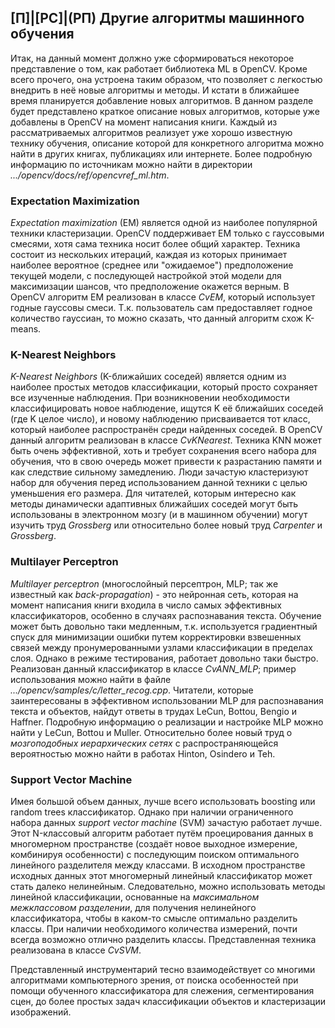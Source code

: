 ## [П]|[РС]|(РП) Другие алгоритмы машинного обучения

Итак, на данный момент должно уже сформироваться некоторое представление о том, как работает библиотека ML в OpenCV. Кроме всего прочего, она устроена таким образом, что позволяет с легкостью внедрить в неё новые алгоритмы и методы. И кстати в ближайшее время планируется добавление новых алгоритмов. В данном разделе будет представлено краткое описание новых алгоритмов, которые уже добавлены в OpenCV на момент написания книги. Каждый из рассматриваемых алгоритмов реализует уже хорошо известную технику обучения, описание которой для конкретного алгоритма можно найти в других книгах, публикациях или интернете. Более подробную информацию по источникам можно найти в директории *.../opencv/docs/ref/opencvref_ml.htm*.

### Expectation Maximization

*Expectation maximization* (EM) является одной из наиболее популярной техники кластеризации. OpenCV поддерживает EM только с гауссовыми смесями, хотя сама техника носит более общий характер. Техника состоит из нескольких итераций, каждая из которых принимает наиболее вероятное (среднее или "ожидаемое") предположение текущей модели, с последующей настройкой этой модели для максимизации шансов, что предположение окажется верным. В OpenCV алгоритм EM реализован в классе *CvEM*, который использует годные гауссовы смеси. Т.к. пользователь сам предоставляет годное количество гауссиан, то можно сказать, что данный алгоритм схож K-means.

### K-Nearest Neighbors

*K-Nearest Neighbors* (K-ближайших соседей) является одним из наиболее простых методов классификации, который просто сохраняет все изученные наблюдения. При возникновении необходимости классифицировать новое наблюдение, ищутся K её ближайших соседей (где K целое число), и новому наблюдению присваивается тот класс, который наиболее распространён среди найденных соседей. В OpenCV данный алгоритм реализован в классе *CvKNearest*. Техника KNN может быть очень эффективной, хоть и требует сохранения всего набора для обучения, что в свою очередь может привести к разрастанию памяти и как следствие сильному замедлению. Люди зачастую кластеризуют набор для обучения перед использованием данной техники с целью уменьшения его размера. Для читателей, которым интересно как методы динамически адаптивных ближайших соседей могут быть использованы в электронном мозгу (и в машинном обучении) могут изучить труд *Grossberg* или относительно более новый труд *Carpenter* и *Grossberg*.

### Multilayer Perceptron

*Multilayer perceptron* (многослойный персептрон, MLP; так же известный как *back-propagation*) - это нейронная сеть, которая на момент написания книги входила в число самых эффективных классификаторов, особенно в случаях распознавания текста. Обучение может быть довольно таки медленным, т.к. используется градиентный спуск для минимизации ошибки путем корректировки взвешенных связей между пронумерованными узлами классификации в пределах слоя. Однако в режиме тестирования, работает довольно таки быстро. Реализован данный классификатор в классе *CvANN_MLP*; пример использования можно найти в файле *.../opencv/samples/c/letter_recog.cpp*. Читатели, которые заинтересованы в эффективном использовании MLP для распознавания текста и объектов, найдут ответы в трудах LeCun, Bottou, Bengio и Haffner. Подробную информацию о реализации и настройке MLP можно найти у LeCun, Bottou и Muller. Относительно более новый труд о *мозгоподобных иерархических сетях* с распространяющейся вероятностью можно найти в работах Hinton, Osindero и Teh.

### Support Vector Machine

Имея большой объем данных, лучше всего использовать boosting или random trees классификатор. Однако при наличии ограниченного набора данных *support vector machine* (SVM) зачастую работает лучше. Этот N-классовый алгоритм работает путём проецирования данных в многомерном пространстве (создаёт новое выходное измерение, комбинируя особенности) с последующим поиском оптимального линейного разделителя между классами. В исходном пространстве исходных данных этот многомерный линейный классификатор может стать далеко нелинейным. Следовательно, можно использовать методы линейной классификации, основанные на *максимальном межклассовом разделении*, для получения нелинейного классификатора, чтобы в каком-то смысле оптимально разделить классы. При наличии необходимого количества измерений, почти всегда возможно отлично разделить классы. Представленная техника реализована в классе *CvSVM*.

Представленный инструментарий тесно взаимодействует со многими алгоритмами компьютерного зрения, от поиска особенностей при помощи обученного классификатора для слежения, сегментирования сцен, до более простых задач классификации объектов и кластеризации изображений.